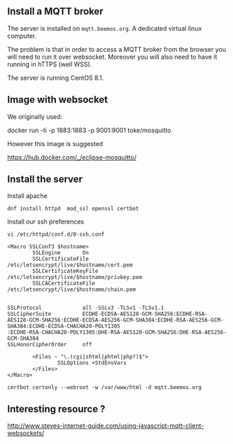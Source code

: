 

## Install a MQTT broker

The server is installed on `mqtt.beemos.org`. A dedicated virtual linux computer.

The problem is that in order to access a MQTT broker from the browser you will need to run it over websocket. Moreover you will also need to have it running in hTTPS (well WSS).

The server is running CentOS 8.1. 

## Image with websocket

We originally used: 

docker run -ti -p 1883:1883 -p 9001:9001  toke/mosquitto



However this image is suggested

https://hub.docker.com/_/eclipse-mosquitto/


## Install the server

Install apache 

`dnf install httpd  mod_ssl openssl certbot`

Install our ssh preferences

`vi /etc/httpd/conf.d/0-ssh.conf`

```
<Macro SSLConf3 $hostname>
        SSLEngine       On
        SSLCertificateFile      /etc/letsencrypt/live/$hostname/cert.pem
        SSLCertificateKeyFile   /etc/letsencrypt/live/$hostname/privkey.pem
        SSLCACertificateFile    /etc/letsencrypt/live/$hostname/chain.pem


SSLProtocol             all -SSLv3 -TLSv1 -TLSv1.1
SSLCipherSuite          ECDHE-ECDSA-AES128-GCM-SHA256:ECDHE-RSA-AES128-GCM-SHA256:ECDHE-ECDSA-AES256-GCM-SHA384:ECDHE-RSA-AES256-GCM-SHA384:ECDHE-ECDSA-CHACHA20-POLY1305
:ECDHE-RSA-CHACHA20-POLY1305:DHE-RSA-AES128-GCM-SHA256:DHE-RSA-AES256-GCM-SHA384
SSLHonorCipherOrder     off

        <Files ~ "\.(cgi|shtml|phtml|php?)$">
                SSLOptions +StdEnvVars
        </Files>
</Macro>
```

`certbot certonly --webroot -w /var/www/html -d mqtt.beemos.org`


## Interesting resource ?

http://www.steves-internet-guide.com/using-javascript-mqtt-client-websockets/
